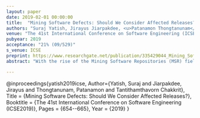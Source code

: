 ```yaml
---
layout: paper
date: 2019-02-01 00:00:00
title:  "Mining Software Defects: Should We Consider Affected Releases?"
authors: "Suraj Yatish, Jirayus Jiarpakdee, <u>Patanamon Thongtanunam</u>, Chakkrit Tantithamthavorn"
venue: "The 41st International Conference on Software Engineering (ICSE2019)"
pubyear: 2019
acceptance: "21% (09/529)"
s_venue: ICSE
preprint: https://www.researchgate.net/publication/335429044_Mining_Software_Defects_Should_We_Consider_Affected_Releases
abstract: "With the rise of the Mining Software Repositories (MSR) field, defect datasets extracted from software repositories play a foundational role in many empirical studies related to software quality. At the core of defect data preparation is the identification of post-release defects. Prior studies leverage many heuristics (e.g., keywords and issue IDs) to identify post-release defects. However, such heuristic approach is based on several assumptions, which pose common threats to the validity of many studies. In this paper, we set out to investigate the nature of the difference of defect datasets generated by the heuristic approach and the realistic approach that leverages the earliest affected release that is realistically estimated by a software development team for a given defect. In addition, we investigate the impact of defect identification approaches on the predictive accuracy and the ranking of defective modules that are produced by defect models. Through a case study of defect datasets of 32 releases, we conclude that the heuristic approach has a large impact on both defect count datasets and binary defect datasets. On the other hand, the heuristic approach has a minimal impact on the predictive accuracy and the ranking of defective modules that are produced by defect count models and defect classification models. Our findings suggest that practitioners and researchers should not be too concerned about the predictive accuracy and the ranking of defective modules produced by defect models that are constructed using heuristic defect datasets."

---
```

@inproceedings{yatish2019icse,
	Author={Yatish, Suraj and Jiarpakdee, Jirayus and Thongtanunam, Patanamon and Tantithamthavorn Chakkrit},
	Title = {Mining Software Defects: Should We Consider Affected Releases?},
	Booktitle = {The 41st International Conference on Software Engineering (ICSE2019)},
	Pages = {654--665},
	Year = {2019}
}

